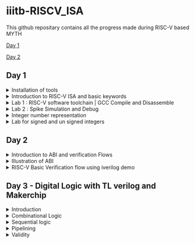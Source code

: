 # iiitb-RISCV_ISA
This github repositary contains all the progress made during RISC-V based MYTH

[Day 1](#day-1)

[Day 2](#day-2)

## Day 1

<details>
<summary> Installation of tools </summary>
To install the RISC-V toolchain on Ubuntu, follow these steps:
- Install Prerequisites:
Before you can build the RISC-V toolchain, you'll need to install some software dependencies like spike, pk, gcc etc:
  
``` bash
sudo apt update
sudo apt install autoconf automake autotools-dev curl python3 libmpc-dev libmpfr-dev libgmp-dev gawk build-essential bison flex texinfo gperf libtool patchutils bc zlib1g-dev libexpat-dev git
```
-  Clone the RISC-V GNU Toolchain Repository:
```bash
git clone --recursive https://github.com/riscv/riscv-gnu-toolchain
```
- Build and install the tool chain
```bash
git clone https://github.com/kunalg123/riscv_workshop_collaterals.git
cd riscv_workshop_collaterals
chmod +x run.sh
./run.sh
```
Once you run it you may get make error. ignore it  and type the following command
```bash
cd ~/riscv_toolchain/iverilog/
git checkout --track -b v10-branch origin/v10-branch
git pull 
chmod 777 autoconf.sh 
./autoconf.sh 
./configure 
make
sudo make install 
```
to set the PATH variable in .bashrc
```bash
gedit .bashrc
export PATH="/home/simar-thethi/riscv_toolchain/riscv64-unknown-elf-gcc-8.3.0-2019.08.0-x86_64-linux-ubuntu14/bin:$PATH" #Type at last line #
close the bashrc and type
source .bashrc
```
</details>
<details>
<summary> Introduction to RISC-V ISA and basic keywords </summary>

RISC-V is an open-source instruction set architecture (ISA) for computer processors.
An instruction set architecture defines the set of instructions that a processor can execute and the organization and behaviour of those instructions. RISC-V is unique in that any single company or organization does not own it. and it is freely available for anyone to use, modify, and implement without the need for licensing fees or proprietary restrictions.
![Screenshot from 2023-08-21 01-05-30](https://github.com/simarthethi/iiitb-RISCV_ISA/assets/140998783/f7f9e295-496b-43bd-affd-042211d74f89)
Application software (apps) and hardware are linked by 'system software'.There are various layers of **system software**. This includes major components like Compiler and Assembler.

The compiler compiles high-level codes like C and C++ to Instructions(eg: the codes inside .exe files) that can be read by the Assembler.
The Assembler converts it into binary codes which the machine can understand. The instructions act as an interface between the high-level language and the machine language.

The converted binary is then given to an RTL snippet that understands the instruction. This is done by a Hardware Description Language (HDL).
This is basically called RTL implementation and a netlist is being generated. with this, a physical design implementation of the design is generated.

The RISC-V project began at the University of California, Berkeley in 2010, and it has since gained significant traction in both academia and industry. Its open nature has led to a growing ecosystem of hardware and software developers collaborating to create a wide range of products, from simple embedded devices to high-performance supercomputers. 
</details>

<details>
<summary> Lab 1 : RISC-V software toolchain | GCC Compile and Disassemble </summary>
- sumt of 1 to n integers on sum1ton.c
  
  First, let us write a basic C program to find the sum of n numbers using *gedit*.
  ```bash
gedit sum1ton.c
```
```bash
  #include <stdio.h>
int main(){
int n = 100,sum=0,i;
for(i=0;i<=n;i++)
{
    sum= sum +i;
}
printf("The sum of %d consecutive numbers is :%d \n",n,sum);
return 0;
}
```
after writing the code we can execute it and also compile the .c file using RISC-V compiler tool
```bash
./a.out
riscv64-unknown-elf-gcc -O1 -mabi=lp64 -march=rv64i -o sum1ton.o sum1ton.c
```
To view the assembly code for the same, do the following command.
```bash
riscv64-unknown-elf-objdump -d sum1ton.o
```
![Screenshot from 2023-08-21 01-30-09](https://github.com/simarthethi/iiitb-RISCV_ISA/assets/140998783/434602a0-5a1e-42e6-8f89-536d0c527a50)
To view the detailed code do the following command.
```bash
riscv64-unknown-elf-objdump -d sum1ton.o | less
```
![Screenshot from 2023-08-21 01-34-06](https://github.com/simarthethi/iiitb-RISCV_ISA/assets/140998783/16e6e3a7-eb22-424d-b9c4-708d13385477)

In the above screenshot, we can see the memory address for 
the instructions. Where it starts and where another one 
begins.
If we subtract '00000000000101c0'(end of main) and 
'0000000000010184'(beginning of main) and then divide by 4 
we get 15. Which is the number of instructions within that 
particular block(main).

Now let's execute the below commands:
```bash
riscv64-unknown-elf-gcc -Ofast -mabi=lp64 -march=rv64i -o sum1ton.o sum1ton.c
riscv64-unknown-elf-objdump -d sum1ton.o | less
```
![Screenshot from 2023-08-21 01-38-40](https://github.com/simarthethi/iiitb-RISCV_ISA/assets/140998783/84e3d5b3-b3ae-4e94-9c0d-fe3a5939b1a9)

</details>

<details>
<summary> Lab 2 : Spike Simulation and Debug </summary>

In this lab, we are going to Debug the '.o' file that we 
generated using the RISC-V compiler.
For that, we use the following command: 
```bash
spike pk sum1ton.o
spike -d pk sum1ton.o
```
The debugger mode will be open.
We use the until command to move to a particular address.
Here we are debugging the highlighted instructions.
![Screenshot from 2023-08-21 01-38-40](https://github.com/simarthethi/iiitb-RISCV_ISA/assets/140998783/84e3d5b3-b3ae-4e94-9c0d-fe3a5939b1a9)
The following commands are used in the debugger:
```bash
until pc 0 100b0 //moves the program counter(PC) to the address
reg 0 a2    //views content of the address
**We press enter to go to the next instruction**
```
![risc day_1 debugging in Ofast directory](https://github.com/simarthethi/iiitb-RISCV_ISA/assets/140998783/59e0a415-f1c0-4397-a968-07300f1f52ae)

In the above screenshot, we can see the register pertaining to a particular instruction getting updated.
</details>

<details>
<summary> Integer number representation </summary>
The RISC-V architecture defines several different data types and number systems to represent and manipulate data. Here, I'll explain the basic number systems used in RISC-V:
  
![Screenshot from 2023-08-21 09-55-55](https://github.com/simarthethi/iiitb-RISCV_ISA/assets/140998783/fc09b089-ab31-4f9f-8199-4a1d2c3341d6)


- Binary Number System: RISC-V, like most digital systems,
primarily operates on binary data. In the binary number
system, numbers are represented using only two symbols: 0
and 1. Each digit in a binary number represents a power of
2. For example, the binary number "1101" represents (1 *
2^3) + (1 * 2^2) + (0 * 2^1) + (1 * 2^0) = 13 in decimal.
- Integer Representation: RISC-V supports different integer
data types with varying sizes. The most common are 32-bit
and 64-bit integers, denoted as "RV32" and "RV64"
respectively. Integers are typically represented in two's
complement form, which allows both positive and negative
values to be stored and manipulated using the same hardware.
- Floating-Point Representation: RISC-V also supports
floating-point operations for real numbers. Floating-point
numbers are represented using a sign bit, an exponent, and a
fraction (also known as mantissa). RISC-V defines different
formats for floating-point numbers, including the IEEE 754
standard formats (single precision, double precision, etc.).
These formats allow a wide range of values to be represented
with varying levels of precision.
- Hexadecimal Notation: While binary is the fundamental
representation in RISC-V, hexadecimal (base-16) notation is
often used to represent binary numbers in a more human-
readable form. Each hexadecimal digit represents four bits.
For example, the binary number "11011010" can be represented
as "DA" in hexadecimal.
- Memory Addressing: RISC-V CPUs use memory addresses to
access data stored in memory. Memory addresses are typically
represented in hexadecimal form. The exact memory addressing
scheme depends on the specific RISC-V implementation and the
memory model being used. Overall, the RISC-V architecture
provides a flexible framework for representing and
manipulating different types of numbers, allowing software
developers and hardware designers to efficiently perform
arithmetic and logical operations on various data types
within the context of RISC-V-based systems.

In computer architecture, the terms "bit," "byte," "word," and "double word" refer to different units of data storage and manipulation. These terms are used to describe the size of data that a computer's memory and processing units can handle. The specific sizes of these units can vary based on the architecture and implementation, but I'll provide you with some common interpretations:

- Bit: A bit is the smallest unit of data in computing. It
can represent one of two values: 0 or 1. Bits are the
building blocks of all digital information and are used to
represent various types of data and instructions in a
computer's memory and processing units.

- Byte: A byte is a group of 8 bits. It is the basic
addressable unit of memory storage in most computer
architectures. Bytes are commonly used to represent
characters, numbers, and other small data elements. For
example, the ASCII code for the letter 'A' is 65, which can
be represented as a byte with the binary value 01000001.

- Word: The term "word" refers to the natural data size that
a computer's central processing unit (CPU) can process in a
single operation. The size of a word can vary between
different computer architectures. In the context of x86 and
x86-64 architectures, a word is typically 16 bits, while in
other architectures like RISC-V, a word can be 32 bits or 64
bits. The size of a word determines the maximum amount of
data that the CPU can manipulate at once, which can impact
the efficiency of data processing.

- Double Word (Dword): The term "double word" (often
abbreviated as "dword") is used to describe a data unit that
is twice the size of a standard word. In x86 and x86-64
architectures, a double word is 32 bits, while in some other
architectures, it can refer to a 64-bit value. The term
"dword" is often used in the x86 family of processors to
describe a 32-bit data value. It's important to note that
the exact sizes of these units can vary based on the
computer architecture and implementation. Total Number of
pattern by RV64 will be 2^64 RISC- doubleword can represent
'0' to '(2^64 - 1)' unsigned numbers or positive numbers
</details>
<details>
<summary> Lab for signed and un signed integers </summary>
  
Here we are going to execute the following code for unsigned numbers.
The output is given for unsigned numbers and we are just viewing if it is within the range or 
it goes out in which case displays either the minimum or maximum values.

  ```bash

#include <stdio.h>
#include <math.h>
int main()
{
    unsigned long long int max = (unsigned long long int)(pow(2,64)-1);       //statement 1  //will display the max number
    //unsigned long long int max = (unsigned long long int)(pow(2,127)-1);    //statement 2  //(out of range) will display the max number(within range)
    //unsigned long long int max = (unsigned long long int)(pow(2,10)-1);     //statement 3  //will display number (since it is within range)
    //unsigned long long int max = (unsigned long long int)(pow(2,64) * -1);  //statement 4  //will display 0 since it is a -ve number
    printf("highest number represented by unsigned long long int is %llu\n",max);
    return 0;
}
```
The below screenshot shows the output of the same.
![risc day_1 unsignednumber](https://github.com/simarthethi/iiitb-RISCV_ISA/assets/140998783/1ad854c1-0f7a-4e5e-8761-250520cf8307)

- Next we execute the code for signed intgger

```bash
#include <stdio.h>
#include <math.h>
int main()
{
    long long int max = (long long int)(pow(2,63)-1);        //will display the max number
    long long int min = (long long int)(pow(2,63) * -1);     //will display the min number
    printf("highest number represented by long long int is %lld\n",max);
    printf("lowest number represented by long long int is %lld\n",min);
    return 0;
}
```
The below screenshot shows the output of the same.
![riscv day_1 signednumber](https://github.com/simarthethi/iiitb-RISCV_ISA/assets/140998783/e5759cdc-2334-4fc4-b88a-1daf95c8e119)
</details>



## Day 2

<details>
<summary> Introduction to ABI and verification Flows </summary>


- The application program can directly access the registers of the RISC V architecture using something known as system calls. The ABI (also known as system call interface enables the application to access the hardware resources via registers.

- In RISC V architecture, the width of the register is defined as XLEN. For RV64 and RV32, the widths are 64 bits and 32 bits, respectively.

- RISC V belongs to the little endian memory addressing system, which means that the least significant byte of a word is stored in the smallest memory address.

An Application Binary Interface is a set of rules enforced by the operating system on a specific architecture. So, Linker converts relocatable machine code to absolute machine code via ABI interface specific to the architecture of machine. Just like how application program interface (API) is used by application programs to access the standard libraries, an application binary interface or system call interface is utilised to access hardware resources. The ISA is inherently divided into two parts: User & System ISA and User ISA the latter is available to the user directly by system calls.

Now, how does the ABI access the hardware resources?

- It uses different registers(32 in number) which are each of width XLEN = 32 bit for RV32 (~XLEN = 64 for RV64) . On a higher level of abstraction these registers are accessed by their respective ABI names.

    For base integer instructions there are broadly 3 types of of such registers:
        I-type : For instructions having immediate values as operands.
        R-type : For instructions having only registers as operands.
        S-type : For instructions used for storing operations.

So, it is system call interface used by the application program to access the registers specific to architecture. Overhere the architecture is RISC-V, so to access 32 registers of RISC-V below is the table which shows the calling convention (ABI name) given to registers for the application programmer to use.

## Load,Add And Store Instructions
```bash
ld x8,16(x23)
```
here ld is for load doubleword,x8 shows destination register (rd),16 is offset,x23 is source register . This is I type Instructions :
![Screenshot from 2023-08-21 11-20-40](https://github.com/simarthethi/iiitb-RISCV_ISA/assets/140998783/831b8e92-5443-46cc-adef-331f1427c12b)
```
add x8,x29,x8
```
here add is function,x8 is destination register (rd),x29 & x8 is source register. This is R type Instructions :
![Screenshot from 2023-08-21 11-24-27](https://github.com/simarthethi/iiitb-RISCV_ISA/assets/140998783/dcfaefc5-a12b-46ef-8c08-748c8db539f1)
```bash
sd x8,8(x23)
```
here store is store doubleword,x8 is data registers,8 tell offset(immediate) ,x23 is source register. This is S type Instructions :
![Screenshot from 2023-08-21 11-34-28](https://github.com/simarthethi/iiitb-RISCV_ISA/assets/140998783/bd67289f-f016-434f-bb8f-d821e0ff2cc2)
Here in each Instructions set we can see register are of 5 bits so total number of register = 2^5 = 32 registers
RISC-V
![Screenshot from 2023-08-21 11-37-03](https://github.com/simarthethi/iiitb-RISCV_ISA/assets/140998783/f17b3c11-77c8-491c-a875-14bec724912a)

![Screenshot from 2023-08-21 11-39-30](https://github.com/simarthethi/iiitb-RISCV_ISA/assets/140998783/57c3343c-4cd5-4253-bad6-c4cc6053fa0f)
</details>
<details>
<summary> Illustration of ABI </summary>
For verification of the RISC-V CPU the C code will be converted into HEX file and it will be given to the RISC-V CPU and the output will be displayed and verified. The block diagram is shown below : 

Consider the .c file for sum from 1 to 9
![Screenshot from 2023-08-21 12-28-24](https://github.com/simarthethi/iiitb-RISCV_ISA/assets/140998783/6fc3a2e6-b3b8-40bc-a787-ed2c127ae1a4)

Consider the assembly code (ASM) given below :
![Screenshot from 2023-08-21 12-28-35](https://github.com/simarthethi/iiitb-RISCV_ISA/assets/140998783/c8894186-6b6e-44de-a286-83dbc1071d42)

The flow chart of the function performed by ASM code is shown below :
![Screenshot from 2023-08-21 12-31-23](https://github.com/simarthethi/iiitb-RISCV_ISA/assets/140998783/a59b2a81-9f7e-47ab-94a2-eb6ec9b624ec)

To illustrate the ABI the C code shown above will send the values to the ASM code through the function load and the ASM code will perform the function and return the value to C code and the value is displayed by the C code.

- Perform the following steps
```bash
riscv64-unknown-elf-gcc -Ofast -mabi=lp64 -march=rv64i -o custom_1_to_9.o custom_1_to_9.c load.S
riscv64-unknown-elf-objdump -d custom_1_to_9.o | less
spike pk custom_1_to_9.o
```
![Screenshot from 2023-08-21 11-52-15](https://github.com/simarthethi/iiitb-RISCV_ISA/assets/140998783/2d4cc791-c8c7-482f-a48e-ef99d6bb0669)

![Screenshot from 2023-08-21 11-50-55](https://github.com/simarthethi/iiitb-RISCV_ISA/assets/140998783/0a9fbf4c-2aa5-48be-b543-a3226bbb9406)
</details>

<details>
<summary> RISC-V Basic Verification flow using iverilog demo </summary>
  
  ![Screenshot from 2023-08-21 12-20-50](https://github.com/simarthethi/iiitb-RISCV_ISA/assets/140998783/4a1926ab-0d60-45ad-a38b-965c08c9bc29)
  For demo go to the lab directory using the command given below :
  ```bash
cd ~/riscv_workshop_collaterals/labs/
chmod 777 rv32im.sh
./rv32im.sh  # Contains necessary commands to convert C to hex
```
**Output, Script(rv32im.sh) and firmare.hex**
![Screenshot from 2023-08-21 12-23-14](https://github.com/simarthethi/iiitb-RISCV_ISA/assets/140998783/449d6aff-7cea-4ad2-9a07-988ec818bad9)

![Screenshot from 2023-08-21 12-24-27](https://github.com/simarthethi/iiitb-RISCV_ISA/assets/140998783/f74e2dda-8a01-4d2d-b8a4-3f06361f2c66)

![Screenshot from 2023-08-21 12-37-51](https://github.com/simarthethi/iiitb-RISCV_ISA/assets/140998783/6dd9e186-2adf-46e3-b0d4-23cc88881d09)

![Screenshot from 2023-08-21 12-41-29](https://github.com/simarthethi/iiitb-RISCV_ISA/assets/140998783/6e8a2180-4186-4b98-976f-d155a88efd50)


</details>

## Day 3 - Digital Logic with TL verilog and Makerchip

<details>

<summary> Introduction </summary>

In here we will learn about **TL verilog** and **makerchip** and how to implement and visualize the logic gates and other circuits
The topics covered are as follows:

- Logic gates
- MakerChip platform(IDE)
- Combinational Logic
- Sequential Logic
- Piplining logic
- Validity

**Logic Gates** - Logic gates are fundamental building blocks of digital circuits. They are electronic devices that perform basic logical operations on one or more 
binary inputs (usually 0 or 1) to produce a single binary output. These gates are the foundation of all digital systems, including computers, microcontrollers, and 
other digital devices. Logic gates are typically implemented using electronic components such as transistors.

The gates commonly used are:

- NOT
- AND
- OR
- NAND
- NOR
- XOR
- XNOR

![risc day 3 ](https://github.com/simarthethi/iiitb-RISCV_ISA/assets/140998783/86b2e0e3-8356-4fd2-a8bf-0d94282c26e1)
Although we can implement all the gates using *NAND* or *NOR* gates (prefers NAND gate with its low-cost, high-density, high-speed 
program/erase applications, for file storage in consumer applications.)

The following provides booliean logic for the above gates
![Screenshot from 2023-08-26 18-22-56](https://github.com/simarthethi/iiitb-RISCV_ISA/assets/140998783/57e4e26e-900a-4a1a-af16-f516e469539f)

**Introduction to makerchip**
Makerchip is a free online environment for developing high-quality integrated circuits. You can code, compile, simulate, and debug Verilog 
designs, all from your browser. Your code, block diagrams, and waveforms are tightly integrated.TL-Verilog was used as the HDL of choice 
for this project. Projects on Makerchip can be completely designed using TL-Verilog. Transaction Level - Verilog standard is an extension 
of Verilog which has various advantages like simpler syntax, shorter codes and easy pipelining.

*Loading the Pythagorean example on the makerchip*
![Screenshot from 2023-08-21 14-31-33](https://github.com/simarthethi/iiitb-RISCV_ISA/assets/140998783/f5a732b9-3721-46cb-bd18-e256a226ae4b)

*Loading invertor logic on makerchip*
![Screenshot from 2023-08-21 14-48-26](https://github.com/simarthethi/iiitb-RISCV_ISA/assets/140998783/097ecb0e-b85c-49f4-a89e-fda7fb6a8282)

</details>
<details>
<summary>Combinational Logic</summary>
  
Under this section, we will go over a few lab examples using Makerchip to have a firm grasp.
  
*Lab On Understanding Usage Of Vector*
![Screenshot from 2023-08-21 14-54-24](https://github.com/simarthethi/iiitb-RISCV_ISA/assets/140998783/100c5fda-0752-46b7-ad5f-d07be9eb7315)

*Lab on making MUX using makerchip IDE*
![Screenshot from 2023-08-26 18-35-17](https://github.com/simarthethi/iiitb-RISCV_ISA/assets/140998783/4b39ecd7-e2fd-412d-a4bb-529e92531740)

**Implementation of the calculator using MakerchipIDE**
Now a lab on combinational calculator is implemented that can perform +, -, *, / on two input values. The snapshot of the code, waveform and diagram is as shown below.
![Screenshot from 2023-08-21 15-43-43](https://github.com/simarthethi/iiitb-RISCV_ISA/assets/140998783/d98025c3-e023-4654-b853-92a1434aaa93)

</details>
<details>
<summary>Sequential logic</summary>  
Under this section, we will look into the implementation of sequential logic circuits on Makerchip IDE. Sequential logic integrates a clock 
that defines the flow and transition of data. The cicuit also integrates a reset which upon activation will reset the output to a pre-
defined value. The most common flipflop used is D flip flop.

![Screenshot from 2023-08-26 18-41-40](https://github.com/simarthethi/iiitb-RISCV_ISA/assets/140998783/14d3b3f6-f9f4-42b3-b0a8-376bd3360841)
- The circuits can be refered as a state machine as well, the flops are followed by the combinational logic.

*Fibonacci sequence implementaion*
![Screenshot from 2023-08-26 18-43-45](https://github.com/simarthethi/iiitb-RISCV_ISA/assets/140998783/be0e38f8-8b30-4fbe-913f-67df284f0081)

*Implementing free running counter*
![Screenshot from 2023-08-21 15-52-17](https://github.com/simarthethi/iiitb-RISCV_ISA/assets/140998783/f6b85424-e0a6-4433-88fe-12accc5510d1)

*Sequential calculator using makerchipIDE*
Here we will use what e learnt during the counter and fibonacci series an apply it on the calculator that we implemented before.
We implement a sequential calculator that updates on each clock cycle.
- The circuit diagram
![Screenshot from 2023-08-26 18-48-07](https://github.com/simarthethi/iiitb-RISCV_ISA/assets/140998783/8bb98cfe-1996-4673-9877-b2cbdd1e5182)

*makerchipIDE squential calculator*
![Screenshot from 2023-08-22 01-37-17](https://github.com/simarthethi/iiitb-RISCV_ISA/assets/140998783/4cacb86a-a1a3-4025-ade3-f3da38e4a2f1)

</details>

<details>
<summary>Pipelining</summary>

Pipelining is a technique used in digital design and computer architecture to improve the efficiency and performance of processing by 
breaking down a task into 
smaller stages that can be executed concurrently. Here are some of the benefits of pipelining -
- Increased throughput
- reduced latency
- Better resource utilization
- improved parallelism
- Smoother Performance
- Scalability
- Faster clock speeds

*Pipelined Pythegorean Imoplementation*
![Screenshot from 2023-08-22 14-15-12](https://github.com/simarthethi/iiitb-RISCV_ISA/assets/140998783/268f9da4-5140-46bd-8670-7775af9688db)

*Fibonacci sequence in pipeline*
![Screenshot from 2023-08-26 21-28-17](https://github.com/simarthethi/iiitb-RISCV_ISA/assets/140998783/7d2213de-a780-4a29-9502-13f974dfcc62)

![Screenshot from 2023-08-26 21-29-53](https://github.com/simarthethi/iiitb-RISCV_ISA/assets/140998783/aab3dbff-c89d-494f-a5a1-a3151660ee8e)

*Creating the given piplined circuit in makerchipIDE*

- Under this, we are given a pipelined structure and asked to recreate it on Makerchip using TLverilog
![Screenshot from 2023-08-26 21-32-22](https://github.com/simarthethi/iiitb-RISCV_ISA/assets/140998783/6443b423-1f2b-4425-8035-14d9985cb935)

*Counter and Calculator in pipeline*
![Screenshot from 2023-08-26 21-55-39](https://github.com/simarthethi/iiitb-RISCV_ISA/assets/140998783/e15763a4-375e-401e-a9cf-671737289f03)


- In here we will apply pipeline to our counter and sequential calculator

![Screenshot from 2023-08-26 21-47-45](https://github.com/simarthethi/iiitb-RISCV_ISA/assets/140998783/8cd1e3e2-a945-4887-947c-707cfe73ba69)

- Implementation on Makerchip IDE is shown as below.
```bash
$reset = *reset;
   
   |calc
      @1
         $val1[31:0] = >>2$out[31:0];
         $val2[31:0] = $rand2[3:0];

         $sum[31:0] = $val1+$val2;
         $dif[31:0] = $val1-$val2;
         $mul[31:0] = $val1*$val2;
         $div[31:0] = $val1/$val2;
         $valid[1:0] = $reset ? 0 : >>1$valid + 1'b1;
         
      @2
         $out[31:0] = !($reset &&  !($valid))? 1 :($op[1] ? ($op[0] ? $div : $mul):($op[0] ? $dif : $sum));
```
- Implementation using Makerchip IDE
![Screenshot from 2023-08-22 23-09-28](https://github.com/simarthethi/iiitb-RISCV_ISA/assets/140998783/f411f259-7a93-418b-a225-de9b968ad012)

</details>

<details>
<summary>Validity</summary>

Validity is another feature in TL verilog which is asserted if a particular transactions in a pipeline is valid or true. A new scope, called “when” scope is introduced for this and it is denoted as ?$valid. This new scope has many advantages - easier design, cleaner debug, better error checking and automated clock gating. Validity provides :

- Easier debug
- Cleaner design
- Better error checking
- Automated Clock gating

**Clock Gating**

- Clock signals are distributed to EVERY flip-flop.
- Clocks toggle twice per cycle. This consumes power.
- Clock gating avoids toggling clock signals.
- TL-Verilog can produce fine-grained gating (or enables).

Thus, in TLverilog, we don't have to look into clock gating individually. It gets considered 
and covered with the Validity concept.

*Distance Accumulator using Makerchip IDE*
- The pipelined block diagram for the accumulator

![Screenshot from 2023-08-26 22-06-01](https://github.com/simarthethi/iiitb-RISCV_ISA/assets/140998783/24e6996b-9d1a-4102-bae4-b3c54021b27c)

- Code for the design on TLverilog
```bash
|calc
      
      @1
         $reset = *reset;    
      
      ?$valid
         @1
            $aa_sq[31:0] = $aa[3:0] ** 2;
            $bb_sq[31:0] = $bb[3:0] ** 2;
          @2
            $cc_sq[31:0] = $aa_sq + $bb_sq;
          @3
            $cc[31:0] = sqrt($cc_sq);
            
      @4
         $tot_dis[63:0] = 
                   $reset ? '0 :
                   $valid ? >>1$tot_dis + $cc :
                            >>1$tot_dis;
```

![Screenshot from 2023-08-23 02-08-56](https://github.com/simarthethi/iiitb-RISCV_ISA/assets/140998783/d7c2c04a-f60e-4373-b779-5207dd74ec4c)







